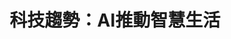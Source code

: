 ---
title: "科技趨勢：AI推動智慧生活"
meta_title: "科技趨勢：終端AI推動智慧生活 | Charmtop"
description: "this is meta description"
---